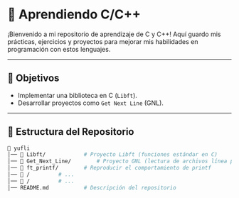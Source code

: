 # 📌 Aprendiendo C/C++

¡Bienvenido a mi repositorio de aprendizaje de C y C++! Aquí guardo mis prácticas, ejercicios y proyectos para mejorar mis habilidades en programación con estos lenguajes.

---

## **🎯 Objetivos**
- Implementar una biblioteca en C (`Libft`).
- Desarrollar proyectos como `Get Next Line` (GNL).

---

## **📁 Estructura del Repositorio**

```bash
📂 yufli
│── 📂 Libft/			# Proyecto Libft (funciones estándar en C)
│── 📂 Get_Next_Line/		# Proyecto GNL (lectura de archivos línea por línea)
│── 📂 ft_printf/		# Reproducir el comportamiento de printf
│── 📂 /			# ...
│── 📂 /			# ...
│── README.md			# Descripción del repositorio
